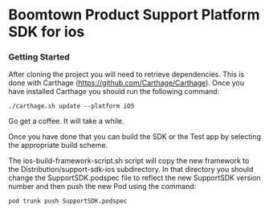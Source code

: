 # Boomtown Product Support Platform SDK for ios

### Getting Started

After cloning the project you will need to retrieve dependencies. This is done with Carthage (https://github.com/Carthage/Carthage). Once you have installed Carthage you should run the following command:

```
./carthage.sh update --platform iOS
```

Go get a coffee. It will take a while.

Once you have done that you can build the SDK or the Test app by selecting the appropriate build scheme.

The ios-build-framework-script.sh script will copy the new framework to the Distribution/support-sdk-ios subdirectory. In that directory you should change the SupportSDK.podspec file to reflect the new SupportSDK version number and then push the new Pod using the command:

```
pod trunk push SupportSDK.podspec
```
